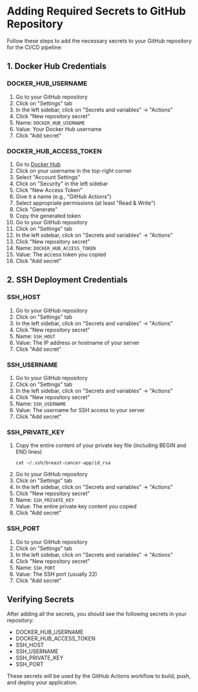 # Adding Required Secrets to GitHub Repository

Follow these steps to add the necessary secrets to your GitHub repository for the CI/CD pipeline:

## 1. Docker Hub Credentials

### DOCKER_HUB_USERNAME
1. Go to your GitHub repository
2. Click on "Settings" tab
3. In the left sidebar, click on "Secrets and variables" → "Actions"
4. Click "New repository secret"
5. Name: `DOCKER_HUB_USERNAME`
6. Value: Your Docker Hub username
7. Click "Add secret"

### DOCKER_HUB_ACCESS_TOKEN
1. Go to [Docker Hub](https://hub.docker.com/)
2. Click on your username in the top-right corner
3. Select "Account Settings"
4. Click on "Security" in the left sidebar
5. Click "New Access Token"
6. Give it a name (e.g., "GitHub Actions")
7. Select appropriate permissions (at least "Read & Write")
8. Click "Generate"
9. Copy the generated token
10. Go to your GitHub repository
11. Click on "Settings" tab
12. In the left sidebar, click on "Secrets and variables" → "Actions"
13. Click "New repository secret"
14. Name: `DOCKER_HUB_ACCESS_TOKEN`
15. Value: The access token you copied
16. Click "Add secret"

## 2. SSH Deployment Credentials

### SSH_HOST
1. Go to your GitHub repository
2. Click on "Settings" tab
3. In the left sidebar, click on "Secrets and variables" → "Actions"
4. Click "New repository secret"
5. Name: `SSH_HOST`
6. Value: The IP address or hostname of your server
7. Click "Add secret"

### SSH_USERNAME
1. Go to your GitHub repository
2. Click on "Settings" tab
3. In the left sidebar, click on "Secrets and variables" → "Actions"
4. Click "New repository secret"
5. Name: `SSH_USERNAME`
6. Value: The username for SSH access to your server
7. Click "Add secret"

### SSH_PRIVATE_KEY
1. Copy the entire content of your private key file (including BEGIN and END lines)
   ```
   cat ~/.ssh/breast-cancer-app/id_rsa
   ```
2. Go to your GitHub repository
3. Click on "Settings" tab
4. In the left sidebar, click on "Secrets and variables" → "Actions"
5. Click "New repository secret"
6. Name: `SSH_PRIVATE_KEY`
7. Value: The entire private key content you copied
8. Click "Add secret"

### SSH_PORT
1. Go to your GitHub repository
2. Click on "Settings" tab
3. In the left sidebar, click on "Secrets and variables" → "Actions"
4. Click "New repository secret"
5. Name: `SSH_PORT`
6. Value: The SSH port (usually 22)
7. Click "Add secret"

## Verifying Secrets

After adding all the secrets, you should see the following secrets in your repository:
- DOCKER_HUB_USERNAME
- DOCKER_HUB_ACCESS_TOKEN
- SSH_HOST
- SSH_USERNAME
- SSH_PRIVATE_KEY
- SSH_PORT

These secrets will be used by the GitHub Actions workflow to build, push, and deploy your application.
